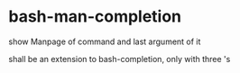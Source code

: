 bash-man-completion
===================

show Manpage of command and last argument of it

shall be an extension to bash-completion, only with three <tab>'s
